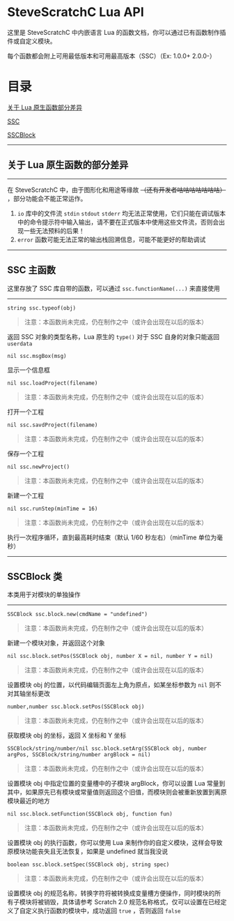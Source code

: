 # SteveScratchC Lua API

这里是 SteveScratchC 中内嵌语言 Lua 的函数文档，你可以通过已有函数制作插件或自定义模块。

每个函数都会附上可用最低版本和可用最高版本（SSC）（Ex: 1.0.0+ 2.0.0-）

# 目录

[关于 Lua 原生函数部分差异](#关于-Lua-原生函数的部分差异)

[SSC](#SSC-主函数)

[SSCBlock](#SSCBlock-类)

---

## 关于 Lua 原生函数的部分差异

---

在 SteveScratchC 中，由于图形化和用途等缘故 ~~（还有开发者咕咕咕咕咕咕咕）~~ ，部分功能会不能正常运作。

1. `io` 库中的文件流 `stdin` `stdout` `stderr` 均无法正常使用，它们只能在调试版本中的命令提示符中输入输出，请不要在正式版本中使用这些文件流，否则会出现一些无法预料的后果！
2. `error` 函数可能无法正常的输出栈回溯信息，可能不能更好的帮助调试

---

## SSC 主函数

这里存放了 SSC 库自带的函数，可以通过 `ssc.functionName(...)` 来直接使用

---

`string ssc.typeof(obj)`

>注意：本函数尚未完成，仍在制作之中（或许会出现在以后的版本）

返回 SSC 对象的类型名称，Lua 原生的 `type()` 对于 SSC 自身的对象只能返回 `userdata`

`nil ssc.msgBox(msg)`

显示一个信息框

`nil ssc.loadProject(filename)`

>注意：本函数尚未完成，仍在制作之中（或许会出现在以后的版本）

打开一个工程

`nil ssc.savdProject(filename)`

>注意：本函数尚未完成，仍在制作之中（或许会出现在以后的版本）

保存一个工程

`nil ssc.newProject()`

>注意：本函数尚未完成，仍在制作之中（或许会出现在以后的版本）

新建一个工程

`nil ssc.runStep(minTime = 16)`

>注意：本函数尚未完成，仍在制作之中（或许会出现在以后的版本）

执行一次程序循环，直到最高耗时结束（默认 1/60 秒左右）（minTime 单位为毫秒）

---

## SSCBlock 类

本类用于对模块的单独操作

---

`SSCBlock ssc.block.new(cmdName = "undefined")`

>注意：本函数尚未完成，仍在制作之中（或许会出现在以后的版本）

新建一个模块对象，并返回这个对象

`nil ssc.block.setPos(SSCBlock obj, number X = nil, number Y = nil)`

>注意：本函数尚未完成，仍在制作之中（或许会出现在以后的版本）

设置模块 obj 的位置，以代码编辑页面左上角为原点，如某坐标参数为 `nil` 则不对其轴坐标更改

`number,number ssc.block.setPos(SSCBlock obj)`

>注意：本函数尚未完成，仍在制作之中（或许会出现在以后的版本）

获取模块 obj 的坐标，返回 X 坐标和 Y 坐标

`SSCBlock/string/number/nil ssc.block.setArg(SSCBlock obj, number argPos, SSCBlock/string/number argBlock = nil)`

>注意：本函数尚未完成，仍在制作之中（或许会出现在以后的版本）

设置模块 obj 中指定位置的变量槽中的子模块 argBlock，你可以设置 Lua 常量到其中，如果原先已有模块或常量值则返回这个旧值，而模块则会被重新放置到离原模块最近的地方

`nil ssc.block.setFunction(SSCBlock obj, function fun)`

>注意：本函数尚未完成，仍在制作之中（或许会出现在以后的版本）

设置模块 obj 的执行函数，你可以使用 Lua 来制作你的自定义模块，这样会导致原模块功能丧失且无法恢复，如果是 undefined 就当我没说

`boolean ssc.block.setSpec(SSCBlock obj, string spec)`

>注意：本函数尚未完成，仍在制作之中（或许会出现在以后的版本）

设置模块 obj 的规范名称，转换字符将被转换成变量槽方便操作，同时模块的所有子模块将被销毁，具体请参考 Scratch 2.0 规范名称格式，仅可以设置在已经定义了自定义执行函数的模块中，成功返回 `true` ，否则返回 `false`

